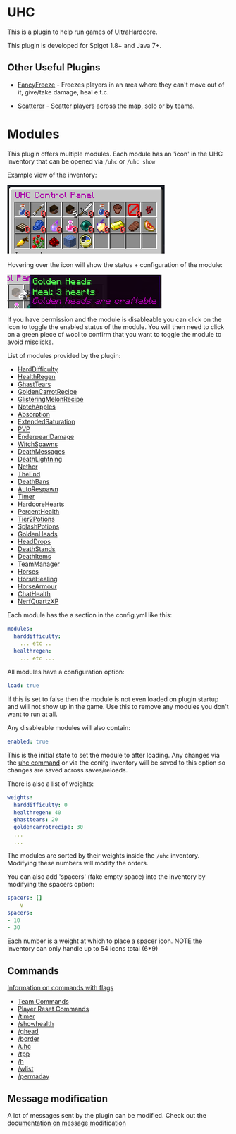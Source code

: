 UHC
===

This is a plugin to help run games of UltraHardcore.

This plugin is developed for Spigot 1.8+ and Java 7+.

## Other Useful Plugins

- [FancyFreeze](https://github.com/Eluinhost/FancyFreeze/releases) - Freezes players in an area where they can't move
out of it, give/take damage, heal e.t.c.

- [Scatterer](https://github.com/Eluinhost/Scatterer/releases) - Scatter players across the map, solo or by teams.

# Modules

This plugin offers multiple modules. Each module has an 'icon' in the UHC inventory that can be opened via `/uhc` or 
`/uhc show`

Example view of the inventory:

![Example Inventory](images/example-inventory.png)

Hovering over the icon will show the status + configuration of the module:

![Example config](images/example-inventory-with-config.png)

If you have permission and the module is disableable you can click on the icon
to toggle the enabled status of the module. You will then need to click on a green
piece of wool to confirm that you want to toggle the module to avoid misclicks.

List of modules provided by the plugin:

- [HardDifficulty](docs/modules/HardDifficulty.md)
- [HealthRegen](docs/modules/HealthRegen.md)
- [GhastTears](docs/modules/GhastTears.md)
- [GoldenCarrotRecipe](docs/modules/GoldenCarrotRecipe.md)
- [GlisteringMelonRecipe](docs/modules/GlisteringMelonRecipe.md)
- [NotchApples](docs/modules/NotchApples.md)
- [Absorption](docs/modules/Absorption.md)
- [ExtendedSaturation](docs/modules/ExtendedSaturation.md)
- [PVP](docs/modules/PVP.md)
- [EnderpearlDamage](docs/modules/EnderpearlDamage.md)
- [WitchSpawns](docs/modules/WitchSpawns.md)
- [DeathMessages](docs/modules/DeathMessages.md)
- [DeathLightning](docs/modules/DeathLightning.md)
- [Nether](docs/modules/Nether.md)
- [TheEnd](docs/modules/TheEnd.md)
- [DeathBans](docs/modules/DeathBans.md)
- [AutoRespawn](docs/modules/AutoRespawn.md)
- [Timer](docs/modules/Timer.md)
- [HardcoreHearts](docs/modules/HardcoreHearts.md)
- [PercentHealth](docs/modules/PercentHealth.md)
- [Tier2Potions](docs/modules/Tier2Potions.md)
- [SplashPotions](docs/modules/SplashPotions.md)
- [GoldenHeads](docs/modules/GoldenHeads.md)
- [HeadDrops](docs/modules/HeadDrops.md)
- [DeathStands](docs/modules/DeathStands.md)
- [DeathItems](docs/modules/DeathItems.md)
- [TeamManager](docs/modules/TeamManager.md)
- [Horses](docs/modules/Horses.md)
- [HorseHealing](docs/modules/HorseHealing.md)
- [HorseArmour](docs/modules/HorseArmour.md)
- [ChatHealth](docs/modules/ChatHealth.md)
- [NerfQuartzXP](docs/modules/NerfQuartzXP.md)

Each module has the a section in the config.yml like this:

```yaml
modules:
  harddifficulty:
    ... etc ..
  healthregen:
    ... etc ...
```

All modules have a configuration option:

```yaml
load: true
```

If this is set to false then the module is not even loaded on plugin startup and will not show up
in the game. Use this to remove any modules you don't want to run at all.

Any disableable modules will also contain:

```yaml
enabled: true 
```

This is the initial state to set the module to after loading. Any changes via the [uhc command](docs/commands/uhc.md) or via the conifg
inventory will be saved to this option so changes are saved across saves/reloads.

There is also a list of weights:

```yaml
weights:
  harddifficulty: 0
  healthregen: 40
  ghasttears: 20
  goldencarrotrecipe: 30
  ...
  ...
```

The modules are sorted by their weights inside the `/uhc` inventory. Modifying these numbers will modify the orders.

You can also add 'spacers' (fake empty space) into the inventory by modifying the spacers option:

```yaml
spacers: []
    V
spacers: 
- 10
- 30
```

Each number is a weight at which to place a spacer icon. NOTE the inventory can only handle up to 54 icons total (6*9)

## Commands

[Information on commands with flags](docs/commands/Commands.md)

- [Team Commands](docs/commands/teams/TeamCommands.md)
- [Player Reset Commands](docs/commands/PlayerResetCommands.md)
- [/timer](docs/commands/timer.md)
- [/showhealth](docs/commands/showhealth.md)
- [/ghead](docs/commands/ghead.md)
- [/border](docs/commands/border.md)
- [/uhc](docs/commands/uhc.md)
- [/tpp](docs/commands/tpp.md)
- [/h](docs/commands/h.md)
- [/wlist](docs/commands/wlist.md)
- [/permaday](docs/commands/permaday.md)

## Message modification

A lot of messages sent by the plugin can be modified. Check out the [documentation on message modification](docs/messagemodification.md)